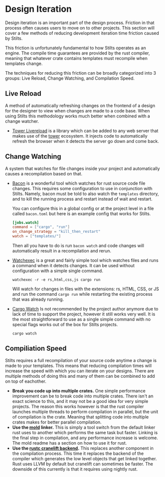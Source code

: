 # Design Iteration

Design iteration is an important part of the design process. Friction in that process often
causes users to move on to other projects. This section will cover a few methods of reducing
development iteration time friction caused by Stilts.

This friction is unfortunately fundamental to how Stilts operates as an engine. The compile
time guarantees are provided by the rust compiler, meaning that whatever crate contains templates
must recompile when templates change.

The techniques for reducing this friction can be broadly categorized into 3 groups:
Live Reload, Change Watching, and Compilation Speed.

## Live Reload
A method of automatically refreshing changes on the frontend of a design for the designer to view when
changes are made to a code base. When using Stilts this methodology works much better when combined with a change watcher.

- [Tower Livereload](https://github.com/leotaku/tower-livereload) is a library which can be added to any web server that
  makes use of the [tower](https://docs.rs/tower/latest/tower/) ecosystem. It injects code to automatically refresh the
  browser when it detects the server go down and come back.

## Change Watching
A system that watches for file changes inside your project and automatically causes a recompilation
based on that.

- [Bacon](https://github.com/Canop/bacon) is a wonderful tool which watches for rust source code file changes. This requires
  some configuration to use in conjunction with Stilts. Namely, bacon must be told to also watch the `templates` directory,
  and to kill the running process and restart instead of wait and restart.

  You can configure this in a global config or at the project level in a file called `bacon.toml` but here is an example
  config that works for Stilts.
  ```toml
  [jobs.watch]
  command = ["cargo", "run"]
  on_change_strategy = "kill_then_restart"
  watch = ["templates/"]
  ```
  Then all you have to do is run `bacon watch` and code changes will automatically result in a recompilation and rerun.
- [Watchexec](https://github.com/watchexec/watchexec) is a great and fairly simple tool which watches files and runs a command
  when it detects changes. It can be used without configuration with a simple single command.
  ```shell
  watchexec -r -e rs,html,css,js cargo run
  ```
  Will watch for changes in files with the extensions: rs, HTML, CSS, or JS and run the command `cargo run` while
  restarting the existing process that was already running.
- [Cargo Watch](https://github.com/watchexec/cargo-watch) Is not recommended by the project author anymore due to lack of
  time to support the project, however it still works very well. It is the most straightforward to use as a single simple command
  with no special flags works out of the box for Stilts projects.
  ```shell
  cargo watch
  ```

## Compiliation Speed
Stilts requires a full recompilation of your source code anytime a change is made to your templates. This means that reducing
compilation times will increase the speed with which you can iterate on your designs. There are multiple methods of doing this
and many of them can be combined to add on top of eachother.

- **Break you code up into multiple crates.** One simple performance improvement can be to break code into multiple crates. There isn't
  an exact science to this, and it may not be a good idea for very simple projects. The reason this works however is that the rust
  compiler launches multiple threads to perform compilation in parallel, but the unit of compilation is the crate. Meaning that
  splitting code into multiple crates makes for better parallel compilation.
- **Use the [mold](https://github.com/rui314/mold) linker.** This is simply a tool switch from the default linker rust uses to another
  which performs the same task but faster. Linking is the final step in compilation, and any performance increase is welcome.
  The mold readme has a section on how to use it for rust.
- **Use the [rustc cranelift backend](https://github.com/rust-lang/rustc_codegen_cranelift).** This replaces another component in the 
  compilation process. This time it replaces the backend of the compiler which generates the low level objects that get linked together.
  Rust uses LLVM by default but cranelift can sometimes be faster. The downside of this currently is that it requires using nightly rust.
